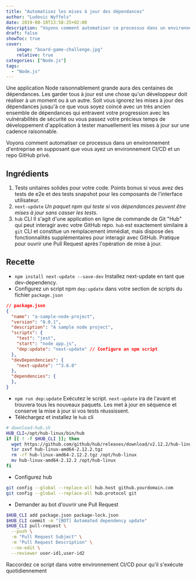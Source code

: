 ```yaml
---
title: "Automatisez les mises à jour des dépendances"
author: "Ludovic Wyffels"
date: 2019-08-10T13:58:25+02:00
description: "Voyons comment automatiser ce processus dans un environnement d'entreprise en supposant que vous ayez un environnement CI/CD et un repo GitHub privé."
draft: false
showToc: true
cover:
    image: "board-game-challenge.jpg"
    relative: true
categories: ["Node.js"]
tags:
  - "Node.js"
---
```


Une application Node raisonnablement grande aura des centaines de dépendances. Les garder tous à jour est une chose qu'un développeur doit réaliser à un moment ou à un autre. Soit vous ignorez les mises à jour des dépendances jusqu'à ce que vous soyez coincé avec un très ancien ensemble de dépendances qui entravent votre progression avec les vulnérabilités de sécurité ou vous passez votre précieux temps de développement d'application à tester manuellement les mises à jour sur une cadence raisonnable.

Voyons comment automatiser ce processus dans un environnement d'entreprise en supposant que vous ayez un environnement CI/CD et un repo GitHub privé.

## Ingrédients

1. Tests unitaires solides pour votre code. Points bonus si vous avez des tests de e2e et des tests snapshot pour les composants de l'interface utilisateur.
2. `next-update` _Un paquet npm qui teste si vos dépendances peuvent être mises à jour sans casser les tests_.
3. `hub` CLI Il s'agit d'une application en ligne de commande de Git "Hub" qui peut interagir avec votre GitHub repo. `hub` est exactement similaire à `git` CLI et constitue un remplacement immédiat, mais dispose des fonctionnalités supplémentaires pour interagir avec GitHub. Pratique pour ouvrir une Pull Request après l'opération de mise à jour.

## Recette

- `npm install next-update --save-dev`
  Installez next-update en tant que dev-dependency.
- Configurez un script npm `dep:update` dans votre section de scripts du fichier `package.json`

```json
// package.json
{
  "name": "a-sample-node-project",
  "version": "0.0.1",
  "description": "A sample node project",
  "scripts": {
    "test": "jest",
    "start": "node app.js",
    "dep:update": "next-update" // Configure an npm script
  },
  "devDependencies": {
    "next-update": "^3.6.0"
  },
  "dependencies": {
  },
}
```

- `npm run dep:update`
  Exécutez le script. `next-update` ira de l'avant et trouvera tous les nouveaux paquets. Les met à jour en séquence et conserve la mise à jour si vos tests réussissent.
- Téléchargez et installez le `hub` cli

```bash
# download-hub.sh
HUB_CLI=/opt/hub-linux/bin/hub
if [[ ! -f $HUB_CLI ]]; then
  wget https://github.com/github/hub/releases/download/v2.12.2/hub-linux-amd64-2.12.2.tgz
  tar zxvf hub-linux-amd64-2.12.2.tgz
  rm -rf hub-linux-amd64-2.12.2.tgz /opt/hub-linux
  mv hub-linux-amd64-2.12.2 /opt/hub-linux
fi
```

- Configurez hub

```bash
git config --global --replace-all hub.host github.yourdomain.com
git config --global --replace-all hub.protocol git
```

- Demander au bot d'ouvrir une Pull Request

```bash
$HUB_CLI add package.json package-lock.json
$HUB_CLI commit -m "[BOT] Automated dependency update"
$HUB_CLI pull-request \
  --push \
  -m "Pull Request Subject" \
  -m "Pull Request Description" \
  --no-edit \
  --reviewer user-id1,user-id2
```

Raccordez ce script dans votre environnement CI/CD pour qu'il s'exécute quotidiennement
